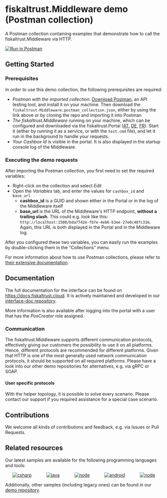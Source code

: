 # fiskaltrust.Middleware demo (Postman collection)
A Postman collection containing examples that demonstrate how to call the fiskaltrust.Middleware via HTTP.

[![Run in Postman](https://run.pstmn.io/button.svg)](https://app.getpostman.com/run-collection/923f030e47c3528928b1)

## Getting Started

### Prerequisites
In order to use this demo collection, the following prerequisites are required:
- *Postman with the imported collection*: [Download Postman](https://www.postman.com/), an API testing tool, and install it on your machine. Then download the `fiskaltrust-Middleware.postman_collection.json`, either by using the link above or by cloning the repo and importing it into Postman
- *The fiskaltrust.Middleware* running on your machine, which can be configured and downloaded via the fiskaltrust.Portal ([AT](https://portal.fiskaltrust.at), [DE](https://portal.fiskaltrust.de), [FR](https://portal.fiskaltrust.fr)). Start it (either by running it as a service, or with the `test.cmd` file), and let it run in the background to handle your requests.
- *Your Cashbox Id* is visible in the portal. It is also displayed in the startup console log of the Middleware. 

### Executing the demo requests
After importing the Postman collection, you first need to set the required variables:
- Right-click on the collection and select _Edit_
- Open the _Variables_ tab, and enter the values for `cashbox_id` and `base_url` 
   - **cashbox_id** is a GUID and shown either in the Portal or in the log of the Middleware itself
   - **base_url** is the URL of the Middleware's HTTP endpoint, **without a trailing slash**. This could e.g. look like this: `http://localhost:1500/bda7742e-fb7e-4eb6-b3ee-27e0c48fc316`. Again, this URL is both displayed in the Portal and in the Middleware log.

After you configured these two variables, you can easily run the examples by double-clicking them in the "Collections" menu.

For more information about how to use Postman collections, please refer to [their extensive documentation](https://learning.postman.com/docs/postman/collections/intro-to-collections/).

## Documentation
The full documentation for the interface can be found on https://docs.fiskaltrust.cloud. It is actively maintained and developed in our [interface-doc repository](https://github.com/fiskaltrust/interface-doc). 

More information is also available after logging into the portal with a user that has the _PosCreator_ role assigned.

### Communication
The fiskaltrust.Middleware supports different communication protocols, effectively giving our customers the possibility to use it on all platforms. Hence, different protocols are recommended for different platforms. Given that HTTP is one of the most generally used network communication protocols, it should be supported on all required platforms. Please have a look into our other demo repositories for alternatives, e.g. via gRPC or SOAP.

#### User specific protocols
With the helper topology, it is possible to solve every scenario. Please contact our support if you required assistance for a special case scenario.

## Contributions
We welcome all kinds of contributions and feedback, e.g. via Issues or Pull Requests. 

## Related resources
Our latest samples are available for the following programming languages and tools:
<p align="center">
  <a href="https://github.com/fiskaltrust/middleware-demo-dotnet"><img src="https://upload.wikimedia.org/wikipedia/commons/thumb/7/7a/C_Sharp_logo.svg/100px-C_Sharp_logo.svg.png" alt="csharp"></a>&nbsp;&nbsp;&nbsp;&nbsp;&nbsp;&nbsp;&nbsp;&nbsp;&nbsp;&nbsp;&nbsp;
  <a href="https://github.com/fiskaltrust/middleware-demo-java"><img src="https://upload.wikimedia.org/wikiversity/de/thumb/b/b8/Java_cup.svg/100px-Java_cup.svg.png" alt="java"></a>&nbsp;&nbsp;&nbsp;&nbsp;&nbsp;&nbsp;&nbsp;&nbsp;&nbsp;&nbsp;&nbsp;
  <a href="https://github.com/fiskaltrust/middleware-demo-node"><img src="https://upload.wikimedia.org/wikipedia/commons/thumb/d/d9/Node.js_logo.svg/100px-Node.js_logo.svg.png" alt="node"></a>&nbsp;&nbsp;&nbsp;&nbsp;&nbsp;&nbsp;&nbsp;&nbsp;&nbsp;&nbsp;&nbsp;
  <a href="https://github.com/fiskaltrust/middleware-demo-android"><img src="https://upload.wikimedia.org/wikipedia/commons/thumb/d/d7/Android_robot.svg/100px-Android_robot.svg.png" alt="android"></a>&nbsp;&nbsp;&nbsp;&nbsp;&nbsp;&nbsp;&nbsp;&nbsp;&nbsp;&nbsp;&nbsp;
  <a href="https://github.com/fiskaltrust/middleware-demo-postman"><img src="https://avatars3.githubusercontent.com/u/10251060?s=100&v=4" alt="node"></a>
</p>

Additionally, other samples (including legacy ones) can be found in our [demo repository](https://github.com/fiskaltrust/demo).
